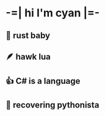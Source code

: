 # -=| hi I'm **cyan** |=-
## 🦀 rust baby
## 🪶 hawk lua
## 👍 C# is a language
## 🐍 recovering pythonista

<!--
**the-color-cyan/the-color-cyan** is a ✨ _special_ ✨ repository because its `README.md` (this file) appears on your GitHub profile.

Here are some ideas to get you started:

- 🔭 I’m currently working on ...
- 🌱 I’m currently learning ...
- 👯 I’m looking to collaborate on ...
- 🤔 I’m looking for help with ...
- 💬 Ask me about ...
- 📫 How to reach me: ...
- 😄 Pronouns: ...
- ⚡ Fun fact: ...
-->
